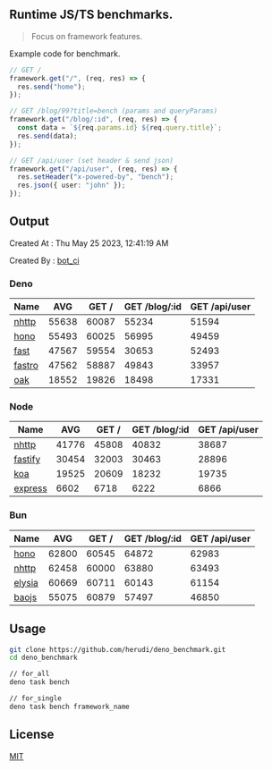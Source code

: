 ## Runtime JS/TS benchmarks.

> Focus on framework features.

Example code for benchmark.
```ts
// GET /
framework.get("/", (req, res) => {
  res.send("home");
});

// GET /blog/99?title=bench (params and queryParams)
framework.get("/blog/:id", (req, res) => {
  const data = `${req.params.id} ${req.query.title}`;
  res.send(data);
});

// GET /api/user (set header & send json)
framework.get("/api/user", (req, res) => {
  res.setHeader("x-powered-by", "bench");
  res.json({ user: "john" });
});
```

## Output
Created At : Thu May 25 2023, 12:41:19 AM

Created By : [bot_ci](https://github.com/herudi/deno_benchmarks/commits?author=github-actions%5Bbot%5D)


### Deno
|Name|AVG|GET /|GET /blog/:id|GET /api/user|
|----|----|----|----|----|
|[nhttp](https://github.com/nhttp/nhttp)|55638|60087|55234|51594|
|[hono](https://github.com/honojs/hono)|55493|60025|56995|49459|
|[fast](https://github.com/danteissaias/fast)|47567|59554|30653|52493|
|[fastro](https://github.com/fastrodev/fastro)|47562|58887|49843|33957|
|[oak](https://github.com/oakserver/oak)|18552|19826|18498|17331|
  


### Node
|Name|AVG|GET /|GET /blog/:id|GET /api/user|
|----|----|----|----|----|
|[nhttp](https://github.com/nhttp/nhttp)|41776|45808|40832|38687|
|[fastify](https://github.com/fastify/fastify)|30454|32003|30463|28896|
|[koa](https://github.com/koajs/koa)|19525|20609|18232|19735|
|[express](https://github.com/expressjs/express)|6602|6718|6222|6866|
  


### Bun
|Name|AVG|GET /|GET /blog/:id|GET /api/user|
|----|----|----|----|----|
|[hono](https://github.com/honojs/hono)|62800|60545|64872|62983|
|[nhttp](https://github.com/nhttp/nhttp)|62458|60000|63880|63493|
|[elysia](https://github.com/elysiajs/elysia)|60669|60711|60143|61154|
|[baojs](https://github.com/mattreid1/baojs)|55075|60879|57497|46850|
  



## Usage

```bash
git clone https://github.com/herudi/deno_benchmark.git
cd deno_benchmark

// for_all
deno task bench

// for_single
deno task bench framework_name
```

## License

[MIT](LICENSE)

